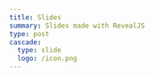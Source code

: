 ```yaml
---
title: Slides
summary: Slides made with RevealJS
type: post
cascade:
  type: slide
  logo: /icon.png
---
```

